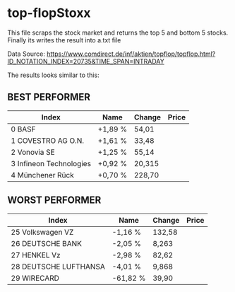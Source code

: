 # top-flopStoxx
This file scraps the stock market and returns the top 5 and bottom 5 stocks.
Finally its writes the result into a.txt file

Data Source:
https://www.comdirect.de/inf/aktien/topflop/topflop.html?ID_NOTATION_INDEX=20735&TIME_SPAN=INTRADAY


The results looks similar to this:


## BEST PERFORMER

Index | Name | Change | Price 
------------ | -------------|-------------|-------------
|0                        BASF|   +1,89 %|     54,01
|1            COVESTRO AG O.N.|   +1,61 %|     33,48
|2                  Vonovia SE|   +1,25 %|     55,14
|3       Infineon Technologies|   +0,92 %|    20,315
|4              Münchener Rück|   +0,70 %|    228,70

## WORST PERFORMER


Index | Name | Change | Price 
------------ | -------------|-------------|-------------
|25               Volkswagen VZ|   -1,16 %|    132,58
|26               DEUTSCHE BANK|   -2,05 %|     8,263
|27                   HENKEL Vz|   -2,98 %|     82,62
|28          DEUTSCHE LUFTHANSA|   -4,01 %|     9,868
|29                    WIRECARD|  -61,82 %|     39,90
